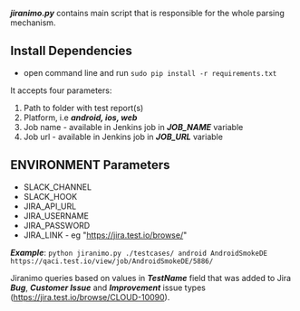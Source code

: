 ***jiranimo.py*** contains main script that is responsible for the whole parsing mechanism.

## Install Dependencies
- open command line and run `sudo pip install -r requirements.txt` 

It accepts four parameters:
1. Path to folder with test report(s)
2. Platform, i.e ***android, ios, web***
3. Job name - available in Jenkins job in ***JOB_NAME*** variable
4. Job url - available in Jenkins job in ***JOB_URL*** variable

## ENVIRONMENT Parameters 

- SLACK_CHANNEL 
- SLACK_HOOK
- JIRA_API_URL
- JIRA_USERNAME
- JIRA_PASSWORD
- JIRA_LINK - eg "https://jira.test.io/browse/"


***Example***:
`python jiranimo.py ./testcases/ android AndroidSmokeDE https://qaci.test.io/view/job/AndroidSmokeDE/5886/`
  
Jiranimo queries based on values in ***TestName*** field that was added to Jira ***Bug***, ***Customer Issue*** and ***Improvement*** issue types (https://jira.test.io/browse/CLOUD-10090).

